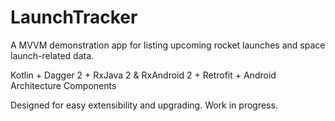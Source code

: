# LaunchTracker
A MVVM demonstration app for listing upcoming rocket launches and space launch-related data.

Kotlin + Dagger 2 + RxJava 2 & RxAndroid 2 + Retrofit + Android Architecture Components

Designed for easy extensibility and upgrading. Work in progress.
